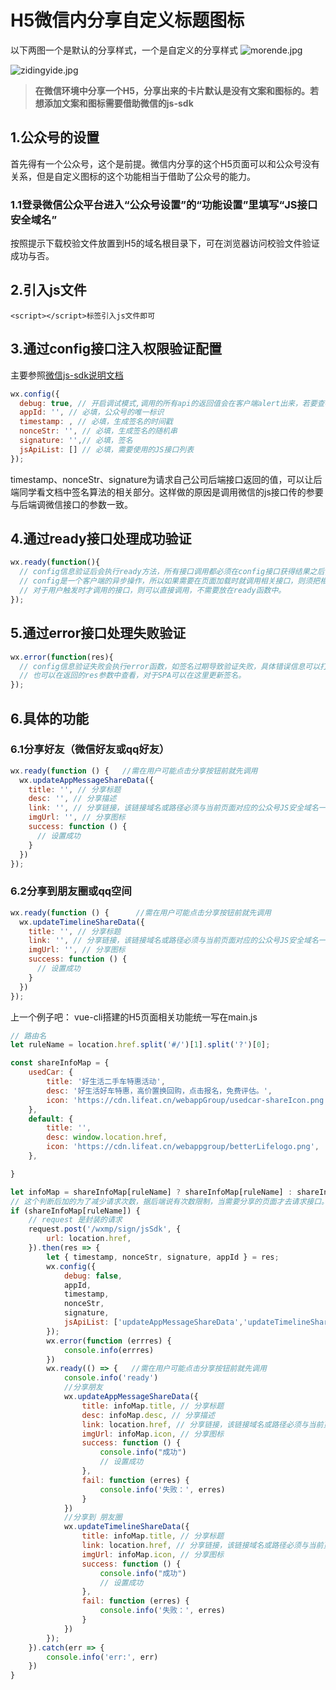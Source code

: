 # H5微信内分享自定义标题图标

以下两图一个是默认的分享样式，一个是自定义的分享样式
![morende.jpg](https://p3-juejin.byteimg.com/tos-cn-i-k3u1fbpfcp/9b246c2e64294ea98d3727ea43e1fe38~tplv-k3u1fbpfcp-watermark.image)

![zidingyide.jpg](https://p6-juejin.byteimg.com/tos-cn-i-k3u1fbpfcp/7273e7f7865341c18b9c7f82ce03b444~tplv-k3u1fbpfcp-watermark.image)
>**在微信环境中分享一个H5，分享出来的卡片默认是没有文案和图标的。若想添加文案和图标需要借助微信的js-sdk**
## 1.公众号的设置
首先得有一个公众号，这个是前提。微信内分享的这个H5页面可以和公众号没有关系，但是自定义图标的这个功能相当于借助了公众号的能力。
### 1.1登录微信公众平台进入“公众号设置”的“功能设置”里填写“JS接口安全域名”
按照提示下载校验文件放置到H5的域名根目录下，可在浏览器访问校验文件验证成功与否。
## 2.引入js文件
`<script></script>标签引入js文件即可`
## 3.通过config接口注入权限验证配置
主要参照[微信js-sdk说明文档](https://developers.weixin.qq.com/doc/offiaccount/OA_Web_Apps/JS-SDK.html#0)

```js
wx.config({
  debug: true, // 开启调试模式,调用的所有api的返回值会在客户端alert出来，若要查看传入的参数，可以在pc端打开，参数信息会通过log打出，仅在pc端时才会打印。
  appId: '', // 必填，公众号的唯一标识
  timestamp: , // 必填，生成签名的时间戳
  nonceStr: '', // 必填，生成签名的随机串
  signature: '',// 必填，签名
  jsApiList: [] // 必填，需要使用的JS接口列表
});
```
timestamp、nonceStr、signature为请求自己公司后端接口返回的值，可以让后端同学看文档中签名算法的相关部分。这样做的原因是调用微信的js接口传的参要与后端调微信接口的参数一致。
## 4.通过ready接口处理成功验证

```js
wx.ready(function(){
  // config信息验证后会执行ready方法，所有接口调用都必须在config接口获得结果之后，
  // config是一个客户端的异步操作，所以如果需要在页面加载时就调用相关接口，则须把相关接口放在ready函数中调用来确保正确执行。
  // 对于用户触发时才调用的接口，则可以直接调用，不需要放在ready函数中。
});
```
## 5.通过error接口处理失败验证

```js
wx.error(function(res){
  // config信息验证失败会执行error函数，如签名过期导致验证失败，具体错误信息可以打开config的debug模式查看，
  // 也可以在返回的res参数中查看，对于SPA可以在这里更新签名。
});
```
## 6.具体的功能
### 6.1分享好友（微信好友或qq好友）

```js
wx.ready(function () {   //需在用户可能点击分享按钮前就先调用
  wx.updateAppMessageShareData({ 
    title: '', // 分享标题
    desc: '', // 分享描述
    link: '', // 分享链接，该链接域名或路径必须与当前页面对应的公众号JS安全域名一致
    imgUrl: '', // 分享图标
    success: function () {
      // 设置成功
    }
  })
}); 
```
### 6.2分享到朋友圈或qq空间

```js
wx.ready(function () {      //需在用户可能点击分享按钮前就先调用
  wx.updateTimelineShareData({ 
    title: '', // 分享标题
    link: '', // 分享链接，该链接域名或路径必须与当前页面对应的公众号JS安全域名一致
    imgUrl: '', // 分享图标
    success: function () {
      // 设置成功
    }
  })
}); 
```
上一个例子吧：
vue-cli搭建的H5页面相关功能统一写在main.js
```js
// 路由名
let ruleName = location.href.split('#/')[1].split('?')[0];

const shareInfoMap = {
    usedCar: {
        title: '好生活二手车特惠活动',
        desc: '好生活好车特惠，高价置换回购，点击报名，免费评估。',
        icon: 'https://cdn.lifeat.cn/webappGroup/usedcar-shareIcon.png',
    },
    default: {
        title: '',
        desc: window.location.href,
        icon: 'https://cdn.lifeat.cn/webappgroup/betterLifelogo.png',
    },

}

let infoMap = shareInfoMap[ruleName] ? shareInfoMap[ruleName] : shareInfoMap['default'];
// 这个判断后加的为了减少请求次数，据后端说有次数限制，当需要分享的页面才去请求接口。
if (shareInfoMap[ruleName]) {
    // request 是封装的请求
    request.post('/wxmp/sign/jsSdk', {
        url: location.href,
    }).then(res => {
        let { timestamp, nonceStr, signature, appId } = res;
        wx.config({
            debug: false,
            appId,
            timestamp,
            nonceStr,
            signature,
            jsApiList: ['updateAppMessageShareData','updateTimelineShareData']
        });
        wx.error(function (errres) {
            console.info(errres)
        })
        wx.ready(() => {   //需在用户可能点击分享按钮前就先调用
            console.info('ready')
            //分享朋友
            wx.updateAppMessageShareData({
                title: infoMap.title, // 分享标题
                desc: infoMap.desc, // 分享描述
                link: location.href, // 分享链接，该链接域名或路径必须与当前页面对应的公众号JS安全域名一致
                imgUrl: infoMap.icon, // 分享图标
                success: function () {
                    console.info("成功")
                    // 设置成功
                },
                fail: function (erres) {
                    console.info('失败：', erres)
                }
            })
            //分享到 朋友圈
            wx.updateTimelineShareData({
                title: infoMap.title, // 分享标题
                link: location.href, // 分享链接，该链接域名或路径必须与当前页面对应的公众号JS安全域名一致
                imgUrl: infoMap.icon, // 分享图标
                success: function () {
                    console.info("成功")
                    // 设置成功
                },
                fail: function (erres) {
                    console.info('失败：', erres)
                }
            })
        });
    }).catch(err => {
        console.info('err:', err)
    })
}
```